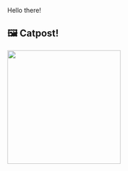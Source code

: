 Hello there!



## 🖼️ Catpost!

<sub>
    <img src="https://cdn2.thecatapi.com/images/tOFTyw9DO.png" height="256">
</sub>

